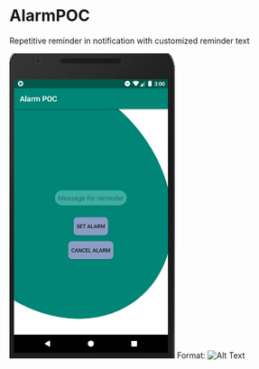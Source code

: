 # AlarmPOC
Repetitive reminder in notification with customized reminder text

![App Home Screen](/homeScreen.PNG)
Format: ![Alt Text](url)
